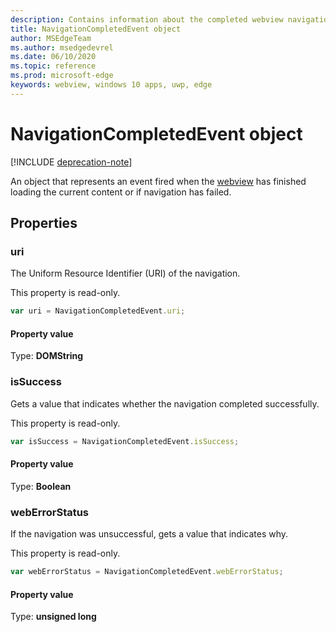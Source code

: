 ```yaml
---
description: Contains information about the completed webview navigation
title: NavigationCompletedEvent object
author: MSEdgeTeam
ms.author: msedgedevrel
ms.date: 06/10/2020
ms.topic: reference
ms.prod: microsoft-edge
keywords: webview, windows 10 apps, uwp, edge
---
```


# NavigationCompletedEvent object  

[!INCLUDE [deprecation-note](../includes/deprecation-note.md)]  

An object that represents an event fired when the [webview](../webview.md) has finished loading the current content or if navigation has failed.  

## Properties  

### uri  

The Uniform Resource Identifier (URI) of the navigation.  

This property is read-only.  

```javascript
var uri = NavigationCompletedEvent.uri;
```  

#### Property value  

Type: **DOMString**  

### isSuccess  

Gets a value that indicates whether the navigation completed successfully.  

This property is read-only.  

```javascript
var isSuccess = NavigationCompletedEvent.isSuccess;
```  

#### Property value  

Type: **Boolean**  

### webErrorStatus  

If the navigation was unsuccessful, gets a value that indicates why.  

This property is read-only.  

```javascript
var webErrorStatus = NavigationCompletedEvent.webErrorStatus;
```  

#### Property value  

Type: **unsigned long**  
